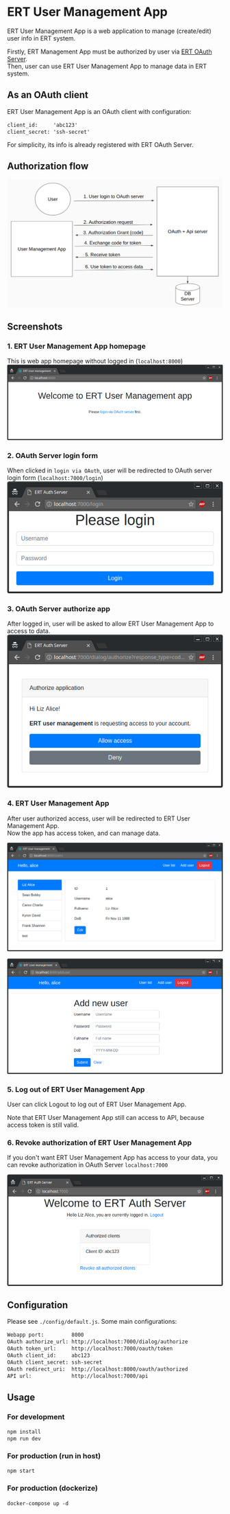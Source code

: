 # ERT User Management App

ERT User Management App is a web application to manage (create/edit) user info in ERT system.

Firstly, ERT Management App must be authorized by user via [ERT OAuth Server](https://github.com/huymluu/ert-auth).  
Then, user can use ERT User Management App to manage data in ERT system.

## As an OAuth client

ERT User Management App is an OAuth client with configuration:
```
client_id:     'abc123'
client_secret: 'ssh-secret'
```

For simplicity, its info is already registered with ERT OAuth Server.

## Authorization flow

![](docs/authorization-flow.png)

## Screenshots

### 1. ERT User Management App homepage

This is web app homepage without logged in
(`localhost:8000`)
![](docs/homepage.png)

### 2. OAuth Server login form

When clicked in `login via OAuth`, user will be redirected to OAuth server login form (`localhost:7000/login`)
![](docs/oauth-login.png)

### 3. OAuth Server authorize app

After logged in, user will be asked to allow ERT User Management App to access to data.
![](docs/oauth-authorize.png)

### 4. ERT User Management App

After user authorized access, user will be redirected to ERT User Management App.  
Now the app has access token, and can manage data.

![](docs/um-users.png)

![](docs/um-add.png)

### 5. Log out of ERT User Management App

User can click Logout to log out of ERT User Management App.

Note that ERT User Management App still can access to API, because access token is still valid.
 
### 6. Revoke authorization of ERT User Management App

If you don't want ERT User Management App has access to your data, you can revoke authorization in OAuth Server `localhost:7000` 

![](docs/revoke.png)

## Configuration

Please see `./config/default.js`. Some main configurations:
```
Webapp port:         8000
OAuth authorize_url: http://localhost:7000/dialog/authorize
OAuth token_url:     http://localhost:7000/oauth/token
OAuth client_id:     abc123
OAuth client_secret: ssh-secret
OAuth redirect_uri:  http://localhost:8000/oauth/authorized
API url:             http://localhost:7000/api
```

## Usage

### For development
```
npm install
npm run dev
```

### For production (run in host)

```
npm start
```

### For production (dockerize)

```
docker-compose up -d
```